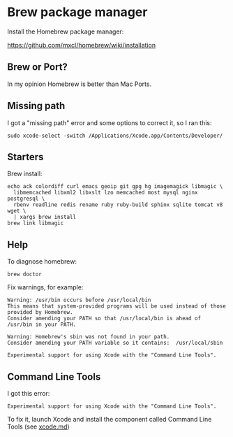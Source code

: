 # Brew package manager

Install the Homebrew package manager:

https://github.com/mxcl/homebrew/wiki/installation


## Brew or Port?

In my opinion Homebrew is better than Mac Ports.


## Missing path

I got a "missing path" error and some options to correct it, so I ran this:

    sudo xcode-select -switch /Applications/Xcode.app/Contents/Developer/


## Starters

Brew install:

    echo ack colordiff curl emacs geoip git gpg hg imagemagick libmagic \
      libmemcached libxml2 libxslt lzo memcached most mysql nginx postgresql \
      rbenv readline redis rename ruby ruby-build sphinx sqlite tomcat v8 wget \
      | xargs brew install 
    brew link libmagic


## Help

To diagnose homebrew:

    brew doctor

Fix warnings, for example:

    Warning: /usr/bin occurs before /usr/local/bin
    This means that system-provided programs will be used instead of those provided by Homebrew.
    Consider amending your PATH so that /usr/local/bin is ahead of /usr/bin in your PATH.

    Warning: Homebrew's sbin was not found in your path.
    Consider amending your PATH variable so it contains:  /usr/local/sbin

    Experimental support for using Xcode with the "Command Line Tools".


## Command Line Tools

I got this error:

    Experimental support for using Xcode with the "Command Line Tools".

To fix it, launch Xcode and install the component called Command Line Tools (see <a href=xcode.md>xcode.md</a>)

